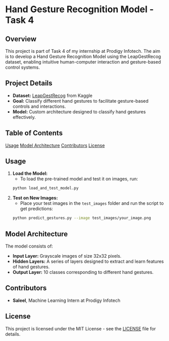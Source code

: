 

# Hand Gesture Recognition Model - Task 4

## Overview
This project is part of Task 4 of my internship at Prodigy Infotech. The aim is to develop a Hand Gesture Recognition Model using the LeapGestRecog dataset, enabling intuitive human-computer interaction and gesture-based control systems.

## Project Details
- **Dataset:** [LeapGestRecog](https://www.kaggle.com/gti-upm/leapgestrecog) from Kaggle
- **Goal:** Classify different hand gestures to facilitate gesture-based controls and interactions.
- **Model:** Custom architecture designed to classify hand gestures effectively.

## Table of Contents
 [Usage](#usage)
 [Model Architecture](#model-architecture)
 [Contributors](#contributors)
 [License](#license)



## Usage
1. **Load the Model:**
    - To load the pre-trained model and test it on images, run:
    ```bash
    python load_and_test_model.py
    ```
2. **Test on New Images:**
    - Place your test images in the `test_images` folder and run the script to get predictions:
    ```bash
    python predict_gestures.py --image test_images/your_image.png
    ```

## Model Architecture
The model consists of:
- **Input Layer:** Grayscale images of size 32x32 pixels.
- **Hidden Layers:** A series of layers designed to extract and learn features of hand gestures.
- **Output Layer:** 10 classes corresponding to different hand gestures.


## Contributors
- **Saleel**, Machine Learning Intern at Prodigy Infotech

## License
This project is licensed under the MIT License - see the [LICENSE](LICENSE.txt) file for details.

